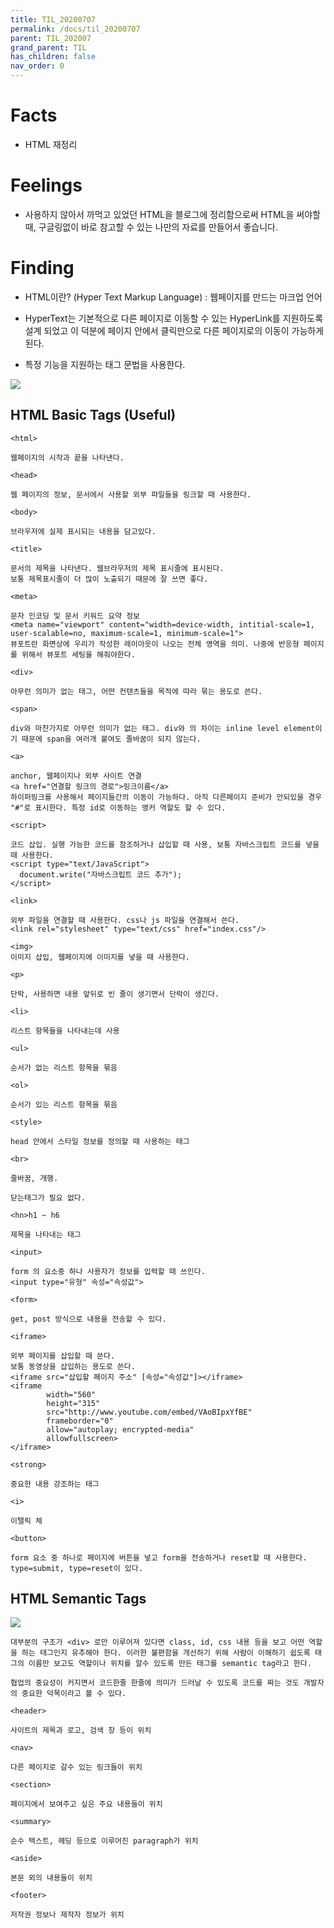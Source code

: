 ```yaml
---
title: TIL_20200707
permalink: /docs/til_20200707
parent: TIL_202007
grand_parent: TIL
has_children: false
nav_order: 0
---
```


# Facts

- HTML 재정리

# Feelings

- 사용하지 않아서 까먹고 있었던 HTML을 블로그에 정리함으로써 HTML을 써야할 때, 구글링없이 바로 참고할 수 있는 나만의 자료를 만들어서 좋습니다.

# Finding

- HTML이란? (Hyper Text Markup Language) : 웹페이지를 만드는 마크업 언어

- HyperText는 기본적으로 다른 페이지로 이동할 수 있는 HyperLink를 지원하도록 설계 되었고 이 덕분에 페이지 안에서 클릭만으로 다른 페이지로의 이동이 가능하게 된다.

- 특정 기능을 지원하는 태그 문법을 사용한다.

![](/assets/images/html1.png)

## HTML Basic Tags (Useful)

```
<html>

웹페이지의 시작과 끝을 나타낸다.

<head>

웹 페이지의 정보, 문서에서 사용할 외부 파일들을 링크할 때 사용한다.

<body>

브라우저에 실제 표시되는 내용을 담고있다.

<title>

문서의 제목을 나타낸다. 웹브라우저의 제목 표시줄에 표시된다.
보통 제목표시줄이 더 많이 노출되기 때문에 잘 쓰면 좋다.

<meta>

문자 인코딩 및 문서 키워드 요약 정보
<meta name="viewport" content="width=device-width, intitial-scale=1, user-scalable=no, maximum-scale=1, minimum-scale=1">
뷰포트란 화면상에 우리가 작성한 레이아웃이 나오는 전체 영역을 의미. 나중에 반응형 페이지를 위해서 뷰포트 세팅을 해줘야한다.

<div>

아무런 의미가 없는 태그, 어떤 컨텐츠들을 목적에 따라 묶는 용도로 쓴다.

<span>

div와 마찬가지로 아무런 의미가 없는 태그. div와 의 차이는 inline level element이기 때문에 span을 여러개 붙여도 줄바꿈이 되지 않는다.

<a>

anchor, 웹페이지나 외부 사이트 연결
<a href="연결할 링크의 경로">링크이름</a>
하이퍼링크를 사용해서 페이지들간의 이동이 가능하다. 아직 다른페이지 준비가 안되있을 경우 "#"로 표시한다. 특정 id로 이동하는 앵커 역할도 할 수 있다.

<script>

코드 삽입. 실행 가능한 코드를 참조하거나 삽입할 때 사용, 보통 자바스크립트 코드를 넣을 때 사용한다.
<script type="text/JavaScript">
  document.write("자바스크립트 코드 추가");
</script>

<link>

외부 파일을 연결할 때 사용한다. css나 js 파일을 연결해서 쓴다.
<link rel="stylesheet" type="text/css" href="index.css"/>

<img>
이미지 삽입, 웹페이지에 이미지를 넣을 때 사용한다.

<p>

단락, 사용하면 내용 앞뒤로 빈 줄이 생기면서 단락이 생긴다.

<li>

리스트 항목들을 나타내는데 사용

<ul>

순서가 없는 리스트 항목을 묶음

<ol>

순서가 있는 리스트 항목을 묶음

<style>

head 안에서 스타일 정보를 정의할 때 사용하는 태그

<br>

줄바꿈, 개행.

닫는태그가 필요 없다.

<hn>h1 ~ h6

제목을 나타내는 태그

<input>

form 의 요소중 하나 사용자가 정보를 입력할 때 쓰인다.
<input type="유형" 속성="속성값">

<form>

get, post 방식으로 내용을 전송할 수 있다.

<iframe>

외부 페이지를 삽입할 때 쓴다.
보통 동영상을 삽입하는 용도로 쓴다.
<iframe src="삽입할 페이지 주소" [속성="속성값"]></iframe>
<iframe
        width="560"
        height="315"
        src="http://www.youtube.com/embed/VAoBIpxYfBE"
        frameborder="0"
        allow="autoplay; encrypted-media"
        allowfullscreen>
</iframe>

<strong>

중요한 내용 강조하는 태그

<i>

이탤릭 체

<button>

form 요소 중 하나로 페이지에 버튼을 넣고 form을 전송하거나 reset할 때 사용한다.
type=submit, type=reset이 있다.

```

## HTML Semantic Tags

![](/assets/images/html2.png)

```
대부분의 구조가 <div> 로만 이루어져 있다면 class, id, css 내용 등을 보고 어떤 역할을 하는 태그인지 유추해야 한다. 이러한 불편함을 개선하기 위해 사람이 이해하기 쉽도록 태그의 이름만 보고도 역할이나 위치를 알수 있도록 만든 태그를 semantic tag라고 한다.

협업의 중요성이 커지면서 코드한줄 한줄에 의미가 드러날 수 있도록 코드를 짜는 것도 개발자의 중요한 덕목이라고 볼 수 있다.

<header>

사이트의 제목과 로고, 검색 창 등이 위치

<nav>

다른 페이지로 갈수 있는 링크들이 위치

<section>

페이지에서 보여주고 싶은 주요 내용들이 위치

<summary>

순수 텍스트, 헤딩 등으로 이루어진 paragraph가 위치

<aside>

본문 외의 내용들이 위치

<footer>

저작권 정보나 제작자 정보가 위치

```
